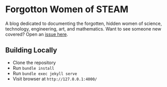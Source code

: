 # Forgotton Women of STEAM
A blog dedicated to documenting the forgotten, hidden women of science, technology, engineering, art, and mathematics. Want to see someone new covered? Open an [issue here](https://github.com/modcarroll/forgottenwomen-steam.github.io/issues/new).

## Building Locally
* Clone the repository
* Run `bundle install`
* Run `bundle exec jekyll serve`
* Visit browser at `http://127.0.0.1:4000/`
